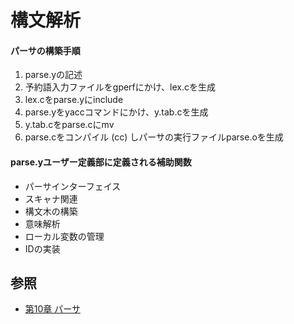 # 構文解析
#### パーサの構築手順
1. parse.yの記述
2. 予約語入力ファイルをgperfにかけ、lex.cを生成
3. lex.cをparse.yにinclude
4. parse.yをyaccコマンドにかけ、y.tab.cを生成
5. y.tab.cをparse.cにmv
6. parse.cをコンパイル (cc) しパーサの実行ファイルparse.oを生成

#### parse.yユーザー定義部に定義される補助関数
- パーサインターフェイス
- スキャナ関連
- 構文木の構築
- 意味解析
- ローカル変数の管理
- IDの実装

## 参照
- [第10章 パーサ](https://i.loveruby.net/ja/rhg/book/parser.html)
